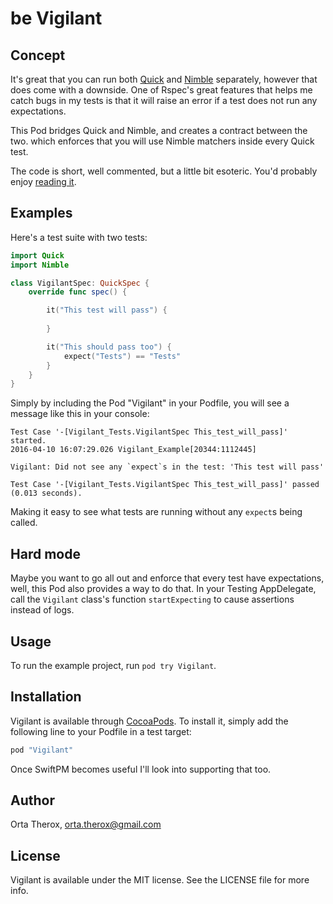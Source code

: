# be Vigilant

## Concept

It's great that you can run both [Quick](https://github.com/quick/quick) and [Nimble](https://github.com/quick/nimble) separately, however that does come with a downside. One of Rspec's great features that helps me catch bugs in my tests is that it will raise an error if a test does not run any expectations.

This Pod bridges Quick and Nimble, and creates a contract between the two. which enforces that you will use Nimble matchers inside every Quick test. 

The code is short, well commented, but a little bit esoteric. You'd probably enjoy [reading it](https://github.com/orta/vigilant/blob/master/Vigilant/Classes/Vigilant.m).

## Examples

Here's a test suite with two tests:

``` swift
import Quick
import Nimble

class VigilantSpec: QuickSpec {
    override func spec() {

        it("This test will pass") {
            
        }

        it("This should pass too") {
            expect("Tests") == "Tests"
        }
    }
}
```

Simply by including the Pod "Vigilant" in your Podfile, you will see a message like this in your console:

```
Test Case '-[Vigilant_Tests.VigilantSpec This_test_will_pass]' started.
2016-04-10 16:07:29.026 Vigilant_Example[20344:1112445] 

Vigilant: Did not see any `expect`s in the test: 'This test will pass'

Test Case '-[Vigilant_Tests.VigilantSpec This_test_will_pass]' passed (0.013 seconds).
```

Making it easy to see what tests are running without any `expect`s being called.

## Hard mode

Maybe you want to go all out and enforce that every test have expectations, well, this Pod 
also provides a way to do that. In your Testing AppDelegate, call the `Vigilant` class's function
`startExpecting` to cause assertions instead of logs.

## Usage

To run the example project, run `pod try Vigilant`.

## Installation

Vigilant is available through [CocoaPods](http://cocoapods.org). To install
it, simply add the following line to your Podfile in a test target:

```ruby
pod "Vigilant"
```

Once SwiftPM becomes useful I'll look into supporting that too.

## Author

Orta Therox, orta.therox@gmail.com

## License

Vigilant is available under the MIT license. See the LICENSE file for more info.
